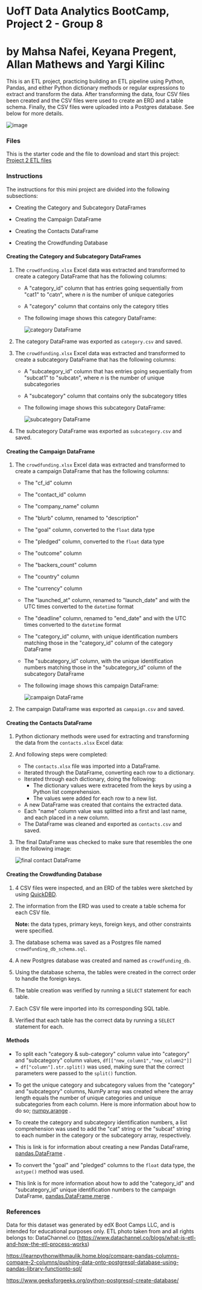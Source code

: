 # UofT Data Analytics BootCamp, Project 2 - Group 8
# by Mahsa Nafei, Keyana Pregent, Allan Mathews and Yargi Kilinc

This is an ETL project, practicing building an ETL pipeline using Python, Pandas, and either Python dictionary methods or regular expressions to extract and transform the data. After transforming the data, four CSV files been created and the CSV files were used to create an ERD and a table schema. Finally, the CSV files were uploaded into a Postgres database. See below for more details.


![image](https://github.com/MahsaNafei/Project_2_group_8/assets/142269763/0d280397-ef32-4535-85ce-be00c84ab7c3)


### Files

This is the starter code and the file to download and start this project: <a href="https://static.bc-edx.com/data/dl-1-2/m13/lms/starter/Starter_Files.zip">Project 2 ETL files</a>


### Instructions

The instructions for this mini project are divided into the following subsections:

* Creating the Category and Subcategory DataFrames

* Creating the Campaign DataFrame

* Creating the Contacts DataFrame

* Creating the Crowdfunding Database


#### Creating the Category and Subcategory DataFrames

1. The `crowdfunding.xlsx` Excel data was extracted and transformed to create a category DataFrame that has the following columns:

    * A "category_id" column that has entries going sequentially from "cat1" to "cat*n*", where *n* is the number of unique categories
    
    * A "category" column that contains only the category titles

    * The following image shows this category DataFrame:

        ![category DataFrame](https://static.bc-edx.com/data/dl-1-2/m13/lms/img/category_DataFrame.png)


2. The category DataFrame was exported as `category.csv` and saved.


3. The `crowdfunding.xlsx` Excel data was extracted and transformed to create a subcategory DataFrame that has the following columns:

    * A "subcategory_id" column that has entries going sequentially from "subcat1" to "subcat*n*", where *n* is the number of unique subcategories

    * A "subcategory" column that contains only the subcategory titles

    * The following image shows this subcategory DataFrame:

        ![subcategory DataFrame](https://static.bc-edx.com/data/dl-1-2/m13/lms/img/subcategory_DataFrame.png)


4. The subcategory DataFrame was exported as `subcategory.csv` and saved.


#### Creating the Campaign DataFrame

1. The `crowdfunding.xlsx` Excel data was extracted and transformed to create a campaign DataFrame that has the following columns:

    * The "cf_id" column
    * The "contact_id" column
    * The "company_name" column
    * The "blurb" column, renamed to "description"
    * The "goal" column, converted to the `float` data type
    * The "pledged" column, converted to the `float` data type
    * The "outcome" column
    * The "backers_count" column
    * The "country" column
    * The "currency" column
    * The "launched_at" column, renamed to "launch_date" and with the UTC times converted to the `datetime` format
    * The "deadline" column, renamed to "end_date" and with the UTC times converted to the `datetime` format
    * The "category_id" column, with unique identification numbers matching those in the "category_id" column of the category DataFrame
    * The "subcategory_id" column, with the unique identification numbers matching those in the "subcategory_id" column of the subcategory DataFrame

    * The following image shows this campaign DataFrame:

        ![campaign DataFrame](https://static.bc-edx.com/data/dl-1-2/m13/lms/img/campaign_DataFrame.png)


2. The campaign DataFrame was exported as `campaign.csv` and saved.


#### Creating the Contacts DataFrame

1. Python dictionary methods were used for extracting and transforming the data from the `contacts.xlsx` Excel data:


2. And following steps were completed:

    * The `contacts.xlsx` file was imported into a DataFrame.
    * Iterated through the DataFrame, converting each row to a dictionary.
    * Iterated through each dictionary, doing the following:
      * The dictionary values were extraceted from the keys by using a Python list comprehension.
      * The values were added for each row to a new list.
    * A new DataFrame was created that contains the extracted data.
    * Each "name" column value was splitted into a first and last name, and each placed in a new column.
    * The DataFrame was cleaned and exported as `contacts.csv` and saved.


3. The final DataFrame was checked to make sure that resembles the one in the following image:

    ![final contact DataFrame](https://static.bc-edx.com/data/dl-1-2/m13/lms/img/contact_DataFrame_final.png)


#### Creating the Crowdfunding Database

1. 4 CSV files were inspected, and an ERD of the tables were sketched by using [QuickDBD](http://www.quickdatabasediagrams.com).


2. The information from the ERD was used to create a table schema for each CSV file.

    **Note:** the data types, primary keys, foreign keys, and other constraints were specified.


3. The database schema was saved as a Postgres file named `crowdfunding_db_schema.sql`.


4. A new Postgres database was created and named as `crowdfunding_db`.


5. Using the database schema, the tables were created in the correct order to handle the foreign keys.


6. The table creation was verified by running a `SELECT` statement for each table.


7. Each CSV file were imported into its corresponding SQL table.


8. Verified that each table has the correct data by running a `SELECT` statement for each.


#### Methods

* To split each "category & sub-category" column value into "category" and "subcategory" column values, `df[["new_column1","new_column2"]] = df["column"].str.split()` was used, making sure that the correct parameters were passed to the `split()` function.


* To get the unique category and subcategory values from the "category" and "subcategory" columns, NumPy array was created where the array length equals the number of unique categories and unique subcategories from each column. Here is more information about how to do so; [numpy.arange](https://numpy.org/doc/stable/reference/generated/numpy.arange.html) .


* To create the category and subcategory identification numbers, a list comprehension was used to add the "cat" string or the "subcat" string to each number in the category or the subcategory array, respectively.


* This is link is for information about creating a new Pandas DataFrame, [pandas.DataFrame](https://pandas.pydata.org/docs/reference/api/pandas.DataFrame.html) .


* To convert the "goal" and "pledged" columns to the `float` data type, the `astype()` method was used.


* This link is for more information about how to add the "category_id" and "subcategory_id" unique identification numbers to the campaign DataFrame, [pandas.DataFrame.merge](https://pandas.pydata.org/docs/reference/api/pandas.DataFrame.merge.html) .


### References

Data for this dataset was generated by edX Boot Camps LLC, and is intended for educational purposes only.
ETL photo taken from and all rights belongs to: DataChannel.co (https://www.datachannel.co/blogs/what-is-etl-and-how-the-etl-process-works) 

https://learnpythonwithmaulik.home.blog/compare-pandas-columns-compare-2-columns/pushing-data-onto-postgresql-database-using-pandas-library-functionto-sql/

https://www.geeksforgeeks.org/python-postgresql-create-database/
